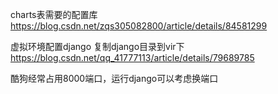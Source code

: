 charts表需要的配置库
https://blog.csdn.net/zqs305082800/article/details/84581299

虚拟环境配置django
复制django目录到vir下
https://blog.csdn.net/qq_41777113/article/details/79689785

酷狗经常占用8000端口，运行django可以考虑换端口

